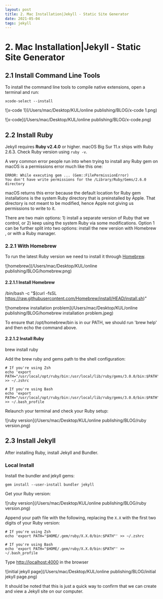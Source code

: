 ```yaml
---
layout: post
title: 2. Mac Installation|Jekyll - Static Site Generator
date: 2021-05-04
tags: jekyll   
---
```


# **2. Mac Installation|Jekyll - Static Site Generator**

## 2.1 Install Command Line Tools

To install the command line tools to compile native extensions, open a terminal and run:

```
xcode-select --install
```

![x-code 1](/Users/mac/Desktop/KUL/online publishing/BLOG/x-code 1.png)

![x-code](/Users/mac/Desktop/KUL/online publishing/BLOG/x-code.png)

## 2.2 Install Ruby

Jekyll requires **Ruby v2.4.0** or higher. macOS Big Sur 11.x ships with Ruby 2.6.3. Check Ruby version using `ruby -v`.

A very common error people run into when trying to install any Ruby gem on macOS is a permissions error much like this one:

```
ERROR: While executing gem ... (Gem::FilePermissionError)
You don't have write permissions for the /Library/Ruby/Gems/2.6.0 directory
```

macOS returns this error because the default location for Ruby gem installations is the system Ruby directory that is preinstalled by Apple. That directory is not meant to be modified, hence Apple not giving us permissions to write to it.

There are two main options: 1) install a separate version of Ruby that we control, or 2) keep using the system Ruby via some modifications. Option 1 can be further split into two options: install the new version with Homebrew , or with a Ruby manager.

### 2.2.1 With Homebrew

To run the latest Ruby version we need to install it through [Homebrew](https://brew.sh/).

![homebrew](/Users/mac/Desktop/KUL/online publishing/BLOG/homebrew.png)

#### 2.2.1.1 Install Homebrew 

/bin/bash -c "$(curl -fsSL https://raw.githubusercontent.com/Homebrew/install/HEAD/install.sh)" 

![homebrew installation problem](/Users/mac/Desktop/KUL/online publishing/BLOG/homebrew installation problem.jpeg)

To ensure that /opt/homebrew/bin is in our PATH, we should run 'brew help' and then echo the command above.

#### 2.2.1.2 Install Ruby 

brew install ruby

Add the brew ruby and gems path to the shell configuration:

```
# If you're using Zsh
echo 'export PATH="/usr/local/opt/ruby/bin:/usr/local/lib/ruby/gems/3.0.0/bin:$PATH"' >> ~/.zshrc

# If you're using Bash
echo 'export PATH="/usr/local/opt/ruby/bin:/usr/local/lib/ruby/gems/3.0.0/bin:$PATH"' >> ~/.bash_profile
```

Relaunch your terminal and check your Ruby setup:

![ruby version](/Users/mac/Desktop/KUL/online publishing/BLOG/ruby version.png)

## 2.3 Install Jekyll

After installing Ruby, install Jekyll and Bundler.

### Local Install

Install the bundler and jekyll gems:

```
gem install --user-install bundler jekyll
```

Get your Ruby version:

![ruby version](/Users/mac/Desktop/KUL/online publishing/BLOG/ruby version.png)

Append your path file with the following, replacing the `X.X` with the first two digits of your Ruby version:

```
# If you're using Zsh
echo 'export PATH="$HOME/.gem/ruby/X.X.0/bin:$PATH"' >> ~/.zshrc

# If you're using Bash
echo 'export PATH="$HOME/.gem/ruby/X.X.0/bin:$PATH"' >> ~/.bash_profile

```

Type  [http://localhost:4000](http://localhost:4000/) in the browser

![initial jekyll page](/Users/mac/Desktop/KUL/online publishing/BLOG/initial jekyll page.png)



It should be noted that this is just a quick way to confirm that we can create and view a Jekyll site on our computer. 